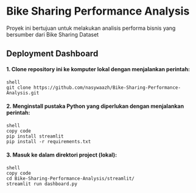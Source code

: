 # Bike Sharing Performance Analysis
Proyek ini bertujuan untuk melakukan analisis performa bisnis yang bersumber dari Bike Sharing Dataset

## Deployment Dashboard
#### 1. Clone repository ini ke komputer lokal dengan menjalankan perintah:
```shell```  
```git clone https://github.com/nasywaazh/Bike-Sharing-Performance-Analysis.git```

#### 2. Menginstall pustaka Python yang diperlukan dengan menjalankan perintah:
```shell```  
```copy code```   
```pip install streamlit```  
```pip install -r requirements.txt```

#### 3. Masuk ke dalam direktori project (lokal):
```shell```  
```copy code```  
```cd Bike-Sharing-Performance-Analysis/streamlit/```  
```streamlit run dashboard.py```



